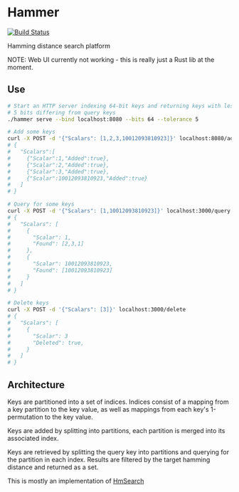 # Hammer

[![Build Status](https://travis-ci.org/kerinin/hammer.svg?branch=master)](https://travis-ci.org/kerinin/hammer)

Hamming distance search platform

NOTE: Web UI currently not working - this is really just a Rust lib at the
moment.  



## Use

```sh
# Start an HTTP server indexing 64-bit keys and returning keys with less than
# 5 bits differing from query keys
./hammer serve --bind localhost:8080 --bits 64 --tolerance 5

# Add some keys
curl -X POST -d '{"Scalars": [1,2,3,10012093810923]}' localhost:8080/add
# {
#   "Scalars":[
#     {"Scalar":1,"Added":true},
#     {"Scalar":2,"Added":true},
#     {"Scalar":3,"Added":true},
#     {"Scalar":10012093810923,"Added":true}
#   ]
# }

# Query for some keys
curl -X POST -d '{"Scalars": [1,10012093810923]}' localhost:3000/query
# {
#   "Scalars": [
#     {
#       "Scalar": 1,
#       "Found": [2,3,1]
#     },
#     {
#       "Scalar": 10012093810923,
#       "Found": [10012093810923]
#     }
#   ]
# }

# Delete keys
curl -X POST -d '{"Scalars": [3]}' localhost:3000/delete
# {
#   "Scalars": [
#     {
#       "Scalar": 3
#       "Deleted": true,
#     }
#   ]
# }
```

## Architecture

Keys are partitioned into a set of indices.  Indices consist of a mapping from a
key partition to the key value, as well as mappings from each key's
1-permutation to the key value.  

Keys are added by splitting into partitions, each partition is merged into its
associated index.

Keys are retrieved by splitting the query key into partitions and querying for
the partition in each index.  Results are filtered by the target hamming
distance and returned as a set.

This is mostly an implementation of
[HmSearch](http://www.cse.unsw.edu.au/~weiw/files/SSDBM13-HmSearch-Final.pdf)

